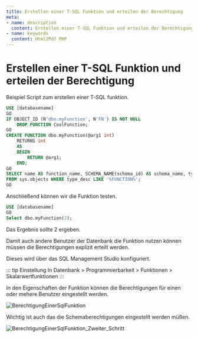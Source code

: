 ```yaml
---
title: Erstellen einer T-SQL Funktion und erteilen der Berechtigung
meta: 
- name: description
  content: Erstellen einer T-SQL Funktion und erteilen der Berechtigung
- name: keywords 
  content: Html2Pdf PHP
---
```


# Erstellen einer T-SQL Funktion und erteilen der Berechtigung

Beispiel Script zum erstellen einer T-SQL funktion.

```sql
USE [databasename]
GO
IF OBJECT_ID (N'dbo.myFunction', N'FN') IS NOT NULL
    DROP FUNCTION CoolFunction;
GO
CREATE FUNCTION dbo.myFunction(@arg1 int)
    RETURNS int
	AS
	BEGIN
	    RETURN @arg1;
	END;
GO
SELECT name AS function_name, SCHEMA_NAME(schema_id) AS schema_name, type_desc 
FROM sys.objects WHERE type_desc LIKE '%FUNCTION%';
GO
```
Anschließend können wir die Funktion testen.

```sql
USE [databasename]
GO
Select dbo.myFunction(2);
```
Das Ergebnis sollte 2 ergeben.

Damit auch andere Benutzer der Datenbank die Funktion nutzen können müssen die Berechtigungen explizit erteilt werden.
				
Dieses wird über das SQL Management Studio konfiguriert.

::: tip Einstellung In
Datenbank > Programmierbarkeit > Funktionen > Skalarwertfunktionen
:::

In den Eigenschaften der Funktion können die Berechtigungen für einen oder mehere Benutzer eingestellt werden.

<img :src="$withBase('/BerechtigungEinerSqlFunktion.jpg')" alt="BerechtigungEinerSqlFunktion">
		
Wichtig ist auch das die Schemaberechtigungen eingestellt werden müßen.

<img :src="$withBase('/BerechtigungEinerSqlFunktion_Zweiter_Schritt.jpg')" alt="BerechtigungEinerSqlFunktion_Zweiter_Schritt">